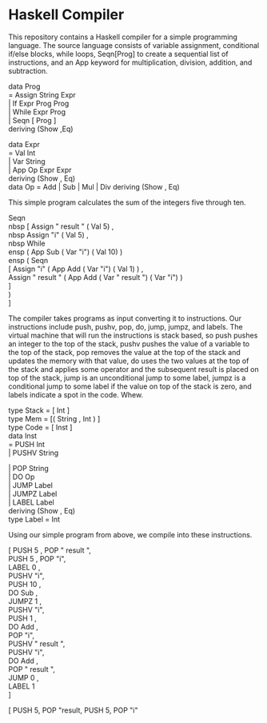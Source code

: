 # Haskell Compiler 

This repository contains a Haskell compiler for a simple programming language. The source language consists of variable assignment, conditional if/else blocks, while loops, Seqn[Prog] to create a sequential list of instructions, and an App keyword for multiplication, division, addition, and subtraction. 

data Prog<br>
= Assign String Expr<br>
| If Expr Prog Prog<br>
| While Expr Prog<br>
| Seqn [ Prog ]<br>
  deriving (Show ,Eq)<br>

data Expr<br>
= Val Int<br>
| Var String<br>
| App Op Expr Expr<br>
deriving (Show , Eq)<br>
data Op = Add | Sub | Mul | Div deriving (Show , Eq)

This simple program calculates the sum of the integers five through ten.

Seqn<br>
  nbsp [ Assign " result " ( Val 5) ,<br>
  nbsp Assign "i" ( Val 5) ,<br>
  nbsp While<br>
    ensp ( App Sub ( Var "i") ( Val 10) )<br>
    ensp ( Seqn<br>
      [ Assign "i" ( App Add ( Var "i") ( Val 1) ) ,<br>
        Assign " result " ( App Add ( Var " result ") ( Var "i") )<br>
      ]<br>
    )<br>
]<br>



The compiler takes programs as input converting it to instructions. Our instructions include push, pushv, pop, do, jump, jumpz, and labels. The virtual machine that will run the instructions is stack based, so push pushes an integer to the top of the stack, pushv pushes the value of a variable to the top of the stack, pop removes the value at the top of the stack and updates the memory with that value, do uses the two values at the top of the stack and applies some operator and the subsequent result is placed on top of the stack, jump is an unconditional jump to some label, jumpz is a conditional jump to some label if the value on top of the stack is zero, and labels indicate a spot in the code. Whew.




type Stack = [ Int ]<br>
type Mem = [( String , Int ) ]<br>
type Code = [ Inst ]<br>
data Inst<br>
= PUSH Int<br>
| PUSHV String<br>

| POP String<br>
| DO Op<br>
| JUMP Label<br>
| JUMPZ Label<br>
| LABEL Label<br>
deriving (Show , Eq)<br>
type Label = Int<br>

Using our simple program from above, we compile into these instructions.

[ PUSH 5 , POP " result ",<br>
  PUSH 5 , POP "i",<br>
  LABEL 0 ,<br>
  PUSHV "i",<br>
  PUSH 10 ,<br>
  DO Sub ,<br>
  JUMPZ 1 ,<br>
  PUSHV "i",<br>
  PUSH 1 ,<br>
  DO Add ,<br>
  POP "i",<br>
  PUSHV " result ",<br>
  PUSHV "i",<br>
  DO Add ,<br>
  POP " result ",<br>
  JUMP 0 ,<br>
  LABEL 1<br>
]

[ PUSH 5, POP "result,
  PUSH 5, POP "i"









